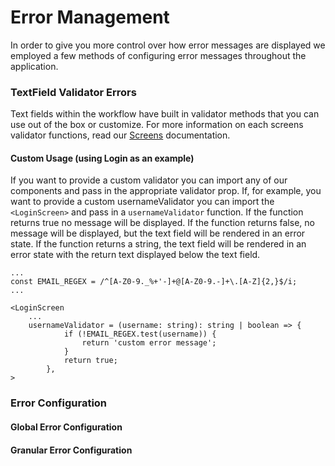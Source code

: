 # Error Management

In order to give you more control over how error messages are displayed we employed a few methods of configuring error messages throughout the application.

### TextField Validator Errors

Text fields within the workflow have built in validator methods that you can use out of the box or customize. For more information on each screens validator functions, read our [Screens](https://github.com/etn-ccis/blui-react-workflows/tree/master/login-workflow/docs/screens.md) documentation.

#### Custom Usage (using Login as an example)

If you want to provide a custom validator you can import any of our components and pass in the appropriate validator prop. If, for example, you want to provide a custom usernameValidator you can import the `<LoginScreen>` and pass in a `usernameValidator` function. If the function returns true no message will be displayed. If the function returns false, no message will be displayed, but the text field will be rendered in an error state. If the function returns a string, the text field will be rendered in an error state with the return text displayed below the text field.

```tsx
...
const EMAIL_REGEX = /^[A-Z0-9._%+'-]+@[A-Z0-9.-]+\.[A-Z]{2,}$/i;
...

<LoginScreen
    ...
    usernameValidator = (username: string): string | boolean => {
            if (!EMAIL_REGEX.test(username)) {
                return 'custom error message';
            }
            return true;
        },
>
```

### Error Configuration

#### Global Error Configuration

#### Granular Error Configuration